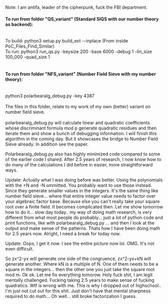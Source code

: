 Note: I am antifa, leader of the cipherpunk, fuck the FBI department. 

#### To run from folder "QS_variant" (Standard SIQS with our number theory as backend):</br></br>
To build: python3 setup.py build_ext --inplace  (From inside PoC_Files_Find_Similar)</br>
To run: python3 run_qs.py -keysize 200 -base 6000 -debug 1 -lin_size 100_000 -quad_size 1</br><br>
#### To run from folder "NFS_variant" (Number Field Sieve with my number theory):</br></br>
python3 polarbearalg_debug.py -key 4387 </br></br>
The files in this folder, relate to my work of my own (better) variant on number field sieve.</br></br>
polarbearalg_debug.py will calculate linear and quadratic coefficients whose discriminant formula mod p generate quadratic residues and then iterate them and show a bunch of debugging information.
I will finish this algorithm in the coming day. But it showcases the bridge to Number Field Sieve already. In addition see the paper. 

Polarbearalg_debug.py also has highly minimized code compared to some of the earlier code I shared. After 2.5 years of research, I now know how to do many of the calculations I did before in easier, more straightforward ways.

Update: Actually what I was doing before was better. Using the polynomials with the +N and -N ommitted. You probably want to use those instead. Since they generate smaller values in the integers. It's the same thing like number field sieve... where that entire integer value needs to factor over your algebraic factor base. Because else you can't really take your square root over a finite field. It becomes complicated then. Let me show tomorrow how to do it... slow day today.. my way of doing math research, is very different from what most people do probably... just a lot of python code and print functions, like with polarbearalg_debug.py ... and then I look at the output and make sense of the patterns. Thats how I have been doing math for 2.5 years now. Alright, I need a break for today now.

Update: Oops, I get it now. I see the entire picture now lol. OMG. It's not even difficult. 

So zx^2-yx will generate one side of the congruence, zx^2-yx+kN will generate another. Where kN is a multiple of N. One of them needs to be a square in the integers... then the other one you just take the square root mod m. Ok ok. Let me fix everything tomorow. Holy fuck shit, I am legit mentally challenged. Fucking taking 2.5 years to make sense of fucking quadratics. Wtf is wrong with me. This is why I dropped out of highschool.. I'm just not cut out for this shit. Just don't have that mental sharpness required to do math... Oh well... still broke factorization I guess. 
